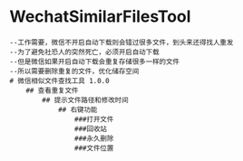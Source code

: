 # WechatSimilarFilesTool
	--工作需要，微信不开启自动下载则会错过很多文件，到头来还得找人重发
	--为了避免社恐人的突然死亡，必须开启自动下载
	--但是微信如果开启自动下载会重复存储很多一样的文件
	--所以需要删除重复的文件，优化储存空间
	# 微信相似文件查找工具 1.0.0
		## 查看重复文件
			## 提示文件路径和修改时间
				## 右键功能
					###打开文件
					###回收站
					###永久删除
					###文件位置
